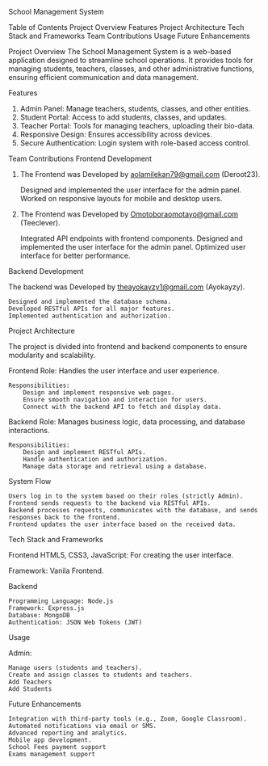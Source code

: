 School Management System

Table of Contents
    Project Overview
    Features
    Project Architecture
    Tech Stack and Frameworks
    Team Contributions
    Usage
    Future Enhancements
    

Project Overview
The School Management System is a web-based application designed to streamline school operations. It provides tools for managing students, teachers, classes, and other administrative functions, ensuring efficient communication and data management.

Features
1. Admin Panel: Manage teachers, students, classes, and other entities.
2. Student Portal: Access to add students, classes, and updates.
3. Teacher Portal: Tools for managing teachers, uploading their bio-data.
3. Responsive Design: Ensures accessibility across devices.
4. Secure Authentication: Login system with role-based access control.

Team Contributions
Frontend Development
1. The Frontend was Developed by aolamilekan79@gmail.com (Deroot23).

    Designed and implemented the user interface for the admin panel.
    Worked on responsive layouts for mobile and desktop users.

2. The Frontend was Developed by Omotoboraomotayo@gmail.com (Teeclever).

    Integrated API endpoints with frontend components.
    Designed and implemented the user interface for the admin panel.
    Optimized user interface for better performance.

Backend Development
    
The backend was Developed by theayokayzy1@gmail.com (Ayokayzy).
    
    Designed and implemented the database schema.
    Developed RESTful APIs for all major features.
    Implemented authentication and authorization.

Project Architecture

The project is divided into frontend and backend components to ensure modularity and scalability.

Frontend
    Role: Handles the user interface and user experience.

    Responsibilities:
        Design and implement responsive web pages.
        Ensure smooth navigation and interaction for users.
        Connect with the backend API to fetch and display data.

Backend
    Role: Manages business logic, data processing, and database interactions.

    Responsibilities:
        Design and implement RESTful APIs.
        Handle authentication and authorization.
        Manage data storage and retrieval using a database.

System Flow
    
    Users log in to the system based on their roles (strictly Admin).
    Frontend sends requests to the backend via RESTful APIs.
    Backend processes requests, communicates with the database, and sends responses back to the frontend.
    Frontend updates the user interface based on the received data.

Tech Stack and Frameworks

Frontend
    HTML5, CSS3, JavaScript: For creating the user interface.

Framework: Vanila Frontend.

Backend
    
    Programming Language: Node.js
    Framework: Express.js
    Database: MongoDB 
    Authentication: JSON Web Tokens (JWT)

Usage

Admin:
    
    Manage users (students and teachers).
    Create and assign classes to students and teachers.
    Add Teachers
    Add Students


Future Enhancements
    
    Integration with third-party tools (e.g., Zoom, Google Classroom).
    Automated notifications via email or SMS.
    Advanced reporting and analytics.
    Mobile app development.
    School Fees payment support
    Exams management support